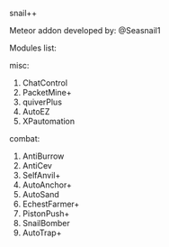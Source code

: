 snail++

Meteor addon developed by: @Seasnail1

Modules list:

misc:
1. ChatControl
2. PacketMine+
3. quiverPlus
4. AutoEZ
5. XPautomation

combat:
1. AntiBurrow
2. AntiCev
3. SelfAnvil+
4. AutoAnchor+
5. AutoSand
6. EchestFarmer+
7. PistonPush+
8. SnailBomber
9. AutoTrap+
